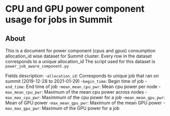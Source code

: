 # CPU and GPU power component usage for jobs in Summit

## About
This is a document for power component (cpus and gpus) consumption allocation_id wise  dataset for Summit cluster.
Every row in the dataset corresponds to a unique allocation_id
The script used for this dataset is `power_job_aware_component.py`

Fields description:
-`allocation_id`: Corresponds to unique job that ran on summit (2019-12-28 to 2021-01-29)
-`begin_time`: Begin time of job
-`end_time`: End time of job
-`mean_mean_cpu_pwr`: Mean cpu power per node
-`max_mean_cpu_pwr`: Maximum of the mean cpu power across nodes
-`max_max_cpu_pwr`: Maximmum of the cpu power for a job
-`mean_mean_gpu_pwr`: Mean of GPU power
-`max_mean_gpu_pwr`: Maximum of the mean GPU power
-`max_max_gpu_pwr`: Maximum of the GPU power for a job
